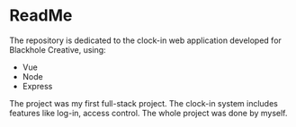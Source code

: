 # ReadMe
The repository is dedicated to the clock-in web application developed for Blackhole Creative, using:
* Vue
* Node
* Express

The project was my first full-stack project. The clock-in system includes features like log-in, access control. The whole project was done by myself.
